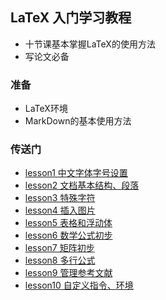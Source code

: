 ## LaTeX 入门学习教程
- 十节课基本掌握LaTeX的使用方法
- 写论文必备
### 准备
- LaTeX环境
- MarkDown的基本使用方法
### 传送门
- [lesson1 中文字体字号设置](https://github.com/ooobsidian/learn_latex/blob/master/lesson1/1.tex)
- [lesson2 文档基本结构、段落](https://github.com/ooobsidian/learn_latex/blob/master/lesson2/2.tex)
- [lesson3 特殊字符](https://github.com/ooobsidian/learn_latex/blob/master/lesson3/3.tex)
- [lesson4 插入图片](https://github.com/ooobsidian/learn_latex/blob/master/lesson4/4.tex)
- [lesson5 表格和浮动体](https://github.com/ooobsidian/learn_latex/blob/master/lesson5/5.tex)
- [lesson6 数学公式初步](https://github.com/ooobsidian/learn_latex/blob/master/lesson6/6.tex)
- [lesson7 矩阵初步](https://github.com/ooobsidian/learn_latex/blob/master/lesson7/7.tex)
- [lesson8 多行公式](https://github.com/ooobsidian/learn_latex/blob/master/lesson8/8.tex)
- [lesson9 管理参考文献](https://github.com/ooobsidian/learn_latex/blob/master/lesson9/9.tex)
- [lesson10 自定义指令、环境](https://github.com/ooobsidian/learn_latex/blob/master/lesson10/10.tex)
